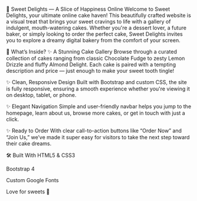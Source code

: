 🎂 Sweet Delights — A Slice of Happiness Online
Welcome to Sweet Delights, your ultimate online cake haven! This beautifully crafted website is a visual treat that brings your sweet cravings to life with a gallery of indulgent, mouth-watering cakes. Whether you're a dessert lover, a future baker, or simply looking to order the perfect cake, Sweet Delights invites you to explore a dreamy digital bakery from the comfort of your screen.


🍰 What’s Inside?
✨ A Stunning Cake Gallery
Browse through a curated collection of cakes ranging from classic Chocolate Fudge to zesty Lemon Drizzle and fluffy Almond Delight. Each cake is paired with a tempting description and price — just enough to make your sweet tooth tingle!

✨ Clean, Responsive Design
Built with Bootstrap and custom CSS, the site is fully responsive, ensuring a smooth experience whether you're viewing it on desktop, tablet, or phone.

✨ Elegant Navigation
Simple and user-friendly navbar helps you jump to the homepage, learn about us, browse more cakes, or get in touch with just a click.

✨ Ready to Order
With clear call-to-action buttons like “Order Now” and “Join Us,” we’ve made it super easy for visitors to take the next step toward their cake dreams.

🛠️ Built With
HTML5 & CSS3

Bootstrap 4

Custom Google Fonts

Love for sweets 🍩
